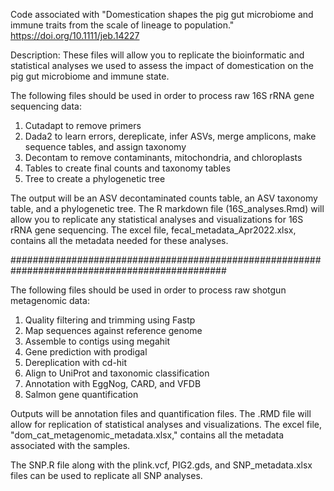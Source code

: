 Code associated with "Domestication shapes the pig gut microbiome and immune traits from the scale of lineage to population."
https://doi.org/10.1111/jeb.14227

Description: These files will allow you to replicate the bioinformatic and statistical analyses we used to assess the impact of domestication on the pig gut microbiome and immune state. 

The following files should be used in order to process raw 16S rRNA gene sequencing data: 
1. Cutadapt to remove primers
2. Dada2 to learn errors, dereplicate, infer ASVs, merge amplicons, make sequence tables, and assign taxonomy
3. Decontam to remove contaminants, mitochondria, and chloroplasts
4. Tables to create final counts and taxonomy tables
5. Tree to create a phylogenetic tree

The output will be an ASV decontaminated counts table, an ASV taxonomy table, and a phylogenetic tree. The R markdown file (16S_analyses.Rmd) will allow you to replicate any statistical analyses and visualizations for 16S rRNA gene sequencing. The excel file, fecal_metadata_Apr2022.xlsx, contains all the metadata needed for these analyses.

###############################################################################################

The following files should be used in order to process raw shotgun metagenomic data: 
1. Quality filtering and trimming using Fastp
2. Map sequences against reference genome
3. Assemble to contigs using megahit
4. Gene prediction with prodigal
5. Dereplication with cd-hit
6. Align to UniProt and taxonomic classification
7. Annotation with EggNog, CARD, and VFDB
8. Salmon gene quantification

Outputs will be annotation files and quantification files. The .RMD file will allow for replication of statistical analyses and visualizations. The excel file, "dom_cat_metagenomic_metadata.xlsx," contains all the metadata associated with the samples.

The SNP.R file along with the plink.vcf, PIG2.gds, and SNP_metadata.xlsx files can be used to replicate all SNP analyses. 
